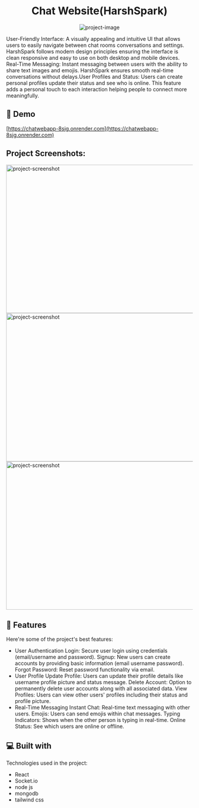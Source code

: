 <h1 align="center" id="title">Chat Website(HarshSpark)</h1>

<p align="center"><img src="" alt="project-image"></p>

<p id="description">User-Friendly Interface: A visually appealing and intuitive UI that allows users to easily navigate between chat rooms conversations and settings. HarshSpark follows modern design principles ensuring the interface is clean responsive and easy to use on both desktop and mobile devices. Real-Time Messaging: Instant messaging between users with the ability to share text images and emojis. HarshSpark ensures smooth real-time conversations without delays.User Profiles and Status: Users can create personal profiles update their status and see who is online. This feature adds a personal touch to each interaction helping people to connect more meaningfully.</p>

<h2>🚀 Demo</h2>

[https://chatwebapp-8sjg.onrender.com](https://chatwebapp-8sjg.onrender.com)

<h2>Project Screenshots:</h2>

<img src="https://res.cloudinary.com/dykhwoa5a/image/upload/fl_preserve_transparency/v1729320334/Portfolio/fq7xhldgvr9uwtajz56o.jpg?_s=public-apps" alt="project-screenshot" width="1000" height="400/">

<img src="https://i.ibb.co/sHgg5kY/Screenshot-2024-10-19-131116.png" alt="project-screenshot" width="1000" height="400/">

<img src="https://i.ibb.co/dW1K4C6/Screenshot-2024-10-19-131452.png" alt="project-screenshot" width="1000" height="400/">

  
  
<h2>🧐 Features</h2>

Here're some of the project's best features:

*   User Authentication Login: Secure user login using credentials (email/username and password). Signup: New users can create accounts by providing basic information (email username password). Forgot Password: Reset password functionality via email.
*   User Profile Update Profile: Users can update their profile details like username profile picture and status message. Delete Account: Option to permanently delete user accounts along with all associated data. View Profiles: Users can view other users' profiles including their status and profile picture.
*   Real-Time Messaging Instant Chat: Real-time text messaging with other users. Emojis: Users can send emojis within chat messages. Typing Indicators: Shows when the other person is typing in real-time. Online Status: See which users are online or offline.

  
  
<h2>💻 Built with</h2>

Technologies used in the project:

*   React
*   Socket.io
*   node js
*   mongodb
*   tailwind css
